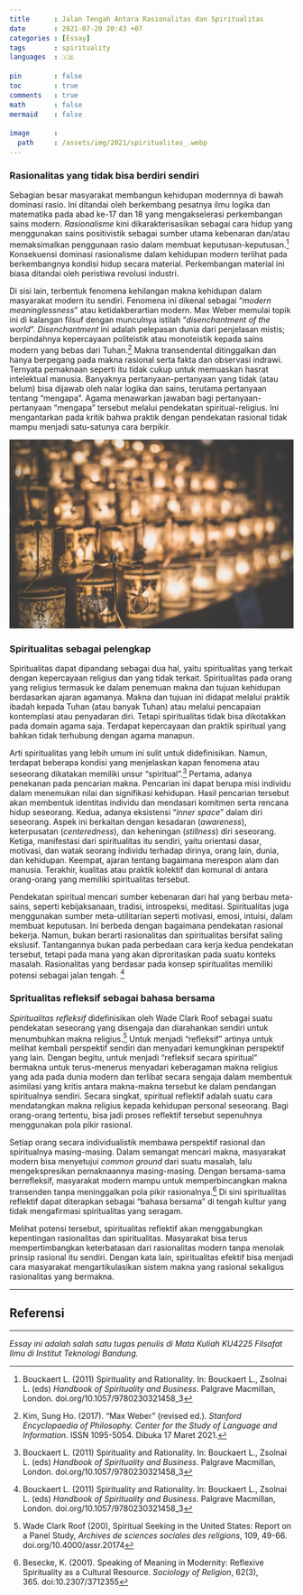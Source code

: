 ```yaml
---
title      : Jalan Tengah Antara Rasionalitas dan Spiritualitas
date       : 2021-07-20 20:43 +07
categories : [Essay]
tags       : spirituality
languages  : 🇮🇩

pin        : false
toc        : true
comments   : true
math       : false
mermaid    : false

image      :
  path     : /assets/img/2021/spiritualitas_.webp
---
```


### Rasionalitas yang tidak bisa berdiri sendiri

Sebagian besar masyarakat membangun kehidupan modernnya di bawah dominasi rasio. Ini ditandai oleh berkembang pesatnya ilmu logika dan matematika pada abad ke-17 dan 18 yang mengakselerasi perkembangan sains modern. _Rasionalisme_ kini dikarakterisasikan sebagai cara hidup yang menggunakan sains positivistik sebagai sumber utama kebenaran dan/atau memaksimalkan penggunaan rasio dalam membuat keputusan-keputusan.[^1] Konsekuensi dominasi rasionalisme dalam kehidupan modern terlihat pada berkembangnya kondisi hidup secara material. Perkembangan material ini biasa ditandai oleh peristiwa revolusi industri.

Di sisi lain, terbentuk fenomena kehilangan makna kehidupan dalam masyarakat modern itu sendiri. Fenomena ini dikenal sebagai “_modern meaninglessness_” atau ketidakberartian modern. Max Weber memulai topik ini di kalangan filsuf dengan munculnya istilah “_disenchantment of the world_”. _Disenchantment_ ini adalah pelepasan dunia dari penjelasan mistis; berpindahnya kepercayaan politeistik atau monoteistik kepada sains modern yang bebas dari Tuhan.[^2]  Makna transendental ditinggalkan dan hanya berpegang pada makna rasional serta fakta dan observasi indrawi. Ternyata pemaknaan seperti itu tidak cukup untuk memuaskan hasrat intelektual manusia. Banyaknya pertanyaan-pertanyaan yang tidak (atau belum) bisa dijawab oleh nalar logika dan sains, terutama pertanyaan tentang “mengapa”. Agama menawarkan jawaban bagi pertanyaan-pertanyaan “mengapa” tersebut melalui pendekatan spiritual-religius. Ini mengantarkan pada kritik bahwa praktik dengan pendekatan rasional tidak mampu menjadi satu-satunya cara berpikir.

![](/assets/img/2021/spiritualitas.webp)

### Spiritualitas sebagai pelengkap

Spiritualitas dapat dipandang sebagai dua hal, yaitu spiritualitas yang terkait dengan kepercayaan religius dan yang tidak terkait. Spiritualitas pada orang yang religius termasuk ke dalam penemuan makna dan tujuan kehidupan berdasarkan ajaran agamanya. Makna dan tujuan ini didapat melalui praktik ibadah kepada Tuhan (atau banyak Tuhan) atau melalui pencapaian kontemplasi atau penyadaran diri. Tetapi spiritualitas tidak bisa dikotakkan pada domain agama saja. Terdapat kepercayaan dan praktik spiritual yang bahkan tidak terhubung dengan agama manapun.

Arti spiritualitas yang lebih umum ini sulit untuk didefinisikan. Namun, terdapat beberapa kondisi yang menjelaskan kapan fenomena atau seseorang dikatakan memiliki unsur “spiritual”.[^3] Pertama, adanya penekanan pada pencarian makna. Pencarian ini dapat berupa misi individu dalam menemukan nilai dan signifikasi kehidupan. Hasil pencarian tersebut akan membentuk identitas individu dan mendasari komitmen serta rencana hidup seseorang. Kedua, adanya eksistensi “_inner space_” dalam diri seseorang. Aspek ini berkaitan dengan kesadaran (_awareness_), keterpusatan (_centeredness_), dan keheningan (_stillness_) diri seseorang. Ketiga, manifestasi dari spiritualitas itu sendiri, yaitu orientasi dasar, motivasi, dan watak seorang individu terhadap dirinya, orang lain, dunia, dan kehidupan. Keempat, ajaran tentang bagaimana merespon alam dan manusia. Terakhir, kualitas atau praktik kolektif dan komunal di antara orang-orang yang memiliki spiritualitas tersebut.

Pendekatan spiritual mencari sumber kebenaran dari hal yang berbau meta-sains, seperti kebijaksanaan, tradisi, introspeksi, meditasi. Spiritualitas juga menggunakan sumber meta-utilitarian seperti motivasi, emosi, intuisi, dalam membuat keputusan. Ini berbeda dengan bagaimana pendekatan rasional bekerja. Namun, bukan berarti rasionalitas dan spiritualitas bersifat saling ekslusif. Tantangannya bukan pada perbedaan cara kerja kedua pendekatan tersebut, tetapi pada mana yang akan diproritaskan pada suatu konteks masalah. Rasionalitas yang berdasar pada konsep spiritualitas memiliki potensi sebagai jalan tengah. [^4] 

### Spritualitas refleksif sebagai bahasa bersama

_Spiritualitas refleksif_ didefinisikan oleh Wade Clark Roof sebagai suatu pendekatan seseorang yang disengaja dan diarahankan sendiri untuk menumbuhkan makna religius.[^5]  Untuk menjadi “refleksif” artinya untuk melihat kembali perspektif sendiri dan menyadari kemungkinan perspektif yang lain. Dengan begitu, untuk menjadi “refleksif secara spiritual” bermakna untuk terus-menerus menyadari keberagaman makna religius yang ada pada dunia modern dan terlibat secara sengaja dalam membentuk asimilasi yang kritis antara makna-makna tersebut ke dalam pendangan spiritualnya sendiri. Secara singkat, spiritual reflektif adalah suatu cara mendatangkan makna religius kepada kehidupan personal seseorang. Bagi orang-orang tertentu, bisa jadi proses reflektif tersebut sepenuhnya menggunakan pola pikir rasional.

Setiap orang secara individualistik membawa perspektif rasional dan spiritualnya masing-masing. Dalam semangat mencari makna, masyarakat modern bisa menyetujui _common ground_ dari suatu masalah, lalu mengekspresikan pemaknaannya masing-masing. Dengan bersama-sama berrefleksif, masyarakat modern mampu untuk memperbincangkan makna transenden tanpa meninggalkan pola pikir rasionalnya.[^6] Di sini spiritualitas reflektif dapat diterapkan sebagai “bahasa bersama” di tengah kultur yang tidak mengafirmasi spiritualitas yang seragam.

Melihat potensi tersebut, spiritualitas reflektif akan menggabungkan kepentingan rasionalitas dan spiritualitas. Masyarakat bisa terus mempertimbangkan keterbatasan dari rasionalitas modern tanpa menolak prinsip rasional itu sendiri. Dengan kata lain, spiritualitas efektif bisa menjadi cara masyarakat mengartikulasikan sistem makna yang rasional sekaligus rasionalitas yang bermakna.

---

## Referensi

[^1]: Bouckaert L. (2011) Spirituality and Rationality. In: Bouckaert L., Zsolnai L. (eds) _Handbook of Spirituality and Business_. Palgrave Macmillan, London. doi.org/10.1057/9780230321458_3

[^2]: Kim, Sung Ho. (2017). “Max Weber” (revised ed.). _Stanford Encyclopaedia of Philosophy. Center for the Study of Language and Information_. ISSN 1095-5054. Dibuka 17 Maret 2021.

[^3]: Bouckaert L. (2011) Spirituality and Rationality. In: Bouckaert L., Zsolnai L. (eds) _Handbook of Spirituality and Business_. Palgrave Macmillan, London. doi.org/10.1057/9780230321458_3

[^4]: Bouckaert L. (2011) Spirituality and Rationality. In: Bouckaert L., Zsolnai L. (eds) _Handbook of Spirituality and Business_. Palgrave Macmillan, London. doi.org/10.1057/9780230321458_3

[^5]: Wade Clark Roof (200), Spiritual Seeking in the United States: Report on a Panel Study, _Archives de sciences sociales des religions_, 109, 49-66. doi.org/10.4000/assr.20174

[^6]: Besecke, K. (2001). Speaking of Meaning in Modernity: Reflexive Spirituality as a Cultural Resource. _Sociology of Religion_, 62(3), 365. doi:10.2307/3712355


---

_Essay ini adalah salah satu tugas penulis di Mata Kuliah KU4225 Filsafat Ilmu di Institut Teknologi Bandung._
